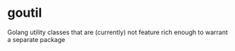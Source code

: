 # goutil
Golang utility classes that are (currently) not feature rich enough to warrant a separate package
